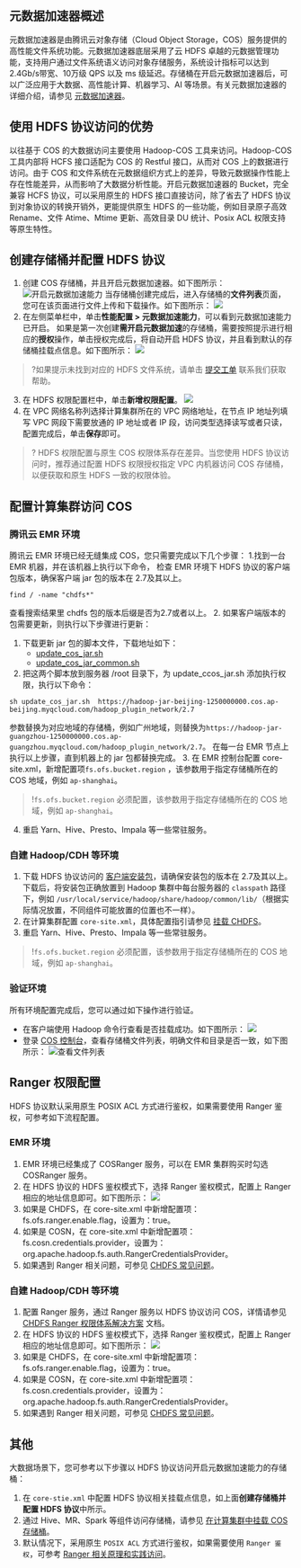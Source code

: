 ## 元数据加速器概述

元数据加速器是由腾讯云对象存储（Cloud Object Storage，COS）服务提供的高性能文件系统功能。元数据加速器底层采用了云 HDFS 卓越的元数据管理功能，支持用户通过文件系统语义访问对象存储服务，系统设计指标可以达到2.4Gb/s带宽、10万级 QPS 以及 ms 级延迟。存储桶在开启元数据加速器后，可以广泛应用于大数据、高性能计算、机器学习、AI 等场景。有关元数据加速器的详细介绍，请参见 [元数据加速器](https://cloud.tencent.com/document/product/436/56971)。

## 使用 HDFS 协议访问的优势

以往基于 COS 的大数据访问主要使用 Hadoop-COS 工具来访问。Hadoop-COS 工具内部将 HCFS 接口适配为 COS 的 Restful 接口，从而对 COS 上的数据进行访问。由于 COS 和文件系统在元数据组织方式上的差异，导致元数据操作性能上存在性能差异，从而影响了大数据分析性能。开启元数据加速器的 Bucket，完全兼容 HCFS 协议，可以采用原生的 HDFS 接口直接访问，除了省去了 HDFS 协议到对象协议的转换开销外，更能提供原生 HDFS 的一些功能，例如目录原子高效 Rename、文件 Atime、Mtime 更新、高效目录 DU 统计、Posix ACL 权限支持等原生特性。


## 创建存储桶并配置 HDFS 协议

1. 创建 COS 存储桶，并且开启元数据加速器。如下图所示：
![开启元数据加速能力](https://qcloudimg.tencent-cloud.cn/raw/148ce1336e35c53d3f7ef4cd95e2a35c.png)
当存储桶创建完成后，进入存储桶的**文件列表**页面，您可在该页面进行文件上传和下载操作。如下图所示：
![](https://qcloudimg.tencent-cloud.cn/raw/bc79bd567aa0c59aa1c2ad9090470247.png)
2. 在左侧菜单栏中，单击**性能配置 > 元数据加速能力**，可以看到元数据加速能力已开启。
如果是第一次创建**需开启元数据加速**的存储桶，需要按照提示进行相应的**授权**操作，单击授权完成后，将自动开启 HDFS 协议，并且看到默认的存储桶挂载点信息。如下图所示：
![](https://qcloudimg.tencent-cloud.cn/raw/8911a046375d13102a5d7faf8084f931.png)
>?如果提示未找到对应的 HDFS 文件系统，请单击 [提交工单](https://console.cloud.tencent.com/workorder/category) 联系我们获取帮助。
>
3. 在 HDFS 权限配置栏中，单击**新增权限配置**。
![](https://qcloudimg.tencent-cloud.cn/raw/b1708a946fae9c4722e1c809770ee26b.png)
4. 在 VPC 网络名称列选择计算集群所在的 VPC 网络地址，在节点 IP 地址列填写 VPC 网段下需要放通的 IP 地址或者 IP 段，访问类型选择读写或者只读，配置完成后，单击**保存**即可。
>? HDFS 权限配置与原生 COS 权限体系存在差异。当您使用 HDFS 协议访问时，推荐通过配置 HDFS 权限授权指定 VPC 内机器访问 COS 存储桶，以便获取和原生 HDFS 一致的权限体验。


## 配置计算集群访问 COS

### 腾讯云 EMR 环境

腾讯云 EMR 环境已经无缝集成 COS，您只需要完成以下几个步骤：
1.找到一台 EMR 机器，并在该机器上执行以下命令， 检查 EMR 环境下 HDFS 协议的客户端包版本，确保客户端 jar 包的版本在 2.7及其以上。
```
find / -name "chdfs*"
```
查看搜索结果里 chdfs 包的版本后缀是否为2.7或者以上。
2. 如果客户端版本的包需要更新，则执行以下步骤进行更新：
 1. 下载更新 jar 包的脚本文件，下载地址如下：
    - [update_cos_jar.sh](https://hadoop-jar-beijing-1259378398.cos.ap-beijing.myqcloud.com/hadoop_plugin_network/2.7/update_cos_jar.sh)
    - [update_cos_jar_common.sh](https://hadoop-jar-beijing-1259378398.cos.ap-beijing.myqcloud.com/hadoop_plugin_network/2.7/update_cos_jar_common.sh)
 2. 把这两个脚本放到服务器 /root 目录下，为 update_ccos_jar.sh 添加执行权限，执行以下命令：
```
sh update_cos_jar.sh  https://hadoop-jar-beijing-1250000000.cos.ap-beijing.myqcloud.com/hadoop_plugin_network/2.7  
```
参数替换为对应地域的存储桶，例如广州地域，则替换为`https://hadoop-jar-guangzhou-1250000000.cos.ap-guangzhou.myqcloud.com/hadoop_plugin_network/2.7`。
在每一台 EMR 节点上执行以上步骤，直到机器上的 jar 包都替换完成。
3. 在 EMR 控制台配置 core-site.xml，新增配置项`fs.ofs.bucket.region` ，该参数用于指定存储桶所在的 COS 地域，例如 `ap-shanghai`。
>!`fs.ofs.bucket.region` 必须配置，该参数用于指定存储桶所在的 COS 地域，例如 `ap-shanghai`。
>
4. 重启 Yarn、Hive、Presto、Impala 等一些常驻服务。


### 自建 Hadoop/CDH 等环境
1. 下载 HDFS 协议访问的 [客户端安装包](https://github.com/tencentyun/chdfs-hadoop-plugin/tree/master/jar)，请确保安装包的版本在 2.7及其以上。
下载后，将安装包正确放置到 Hadoop 集群中每台服务器的 `classpath` 路径下，例如 `/usr/local/service/hadoop/share/hadoop/common/lib/`（根据实际情况放置，不同组件可能放置的位置也不一样）。
2. 在计算集群配置 `core-site.xml`，具体配置指引请参见 [挂载 CHDFS](https://cloud.tencent.com/document/product/1105/36368)。
3. 重启 Yarn、Hive、Presto、Impala 等一些常驻服务。

>!`fs.ofs.bucket.region` 必须配置，该参数用于指定存储桶所在的 COS 地域，例如 `ap-shanghai`。
>

### 验证环境

所有环境配置完成后，您可以通过如下操作进行验证。
- 在客户端使用 Hadoop 命令行查看是否挂载成功。如下图所示：
![](https://qcloudimg.tencent-cloud.cn/raw/90264cdfe35753b95d48db5ab6675629.png)
- 登录 [COS 控制台](https://console.cloud.tencent.com/cos)，查看存储桶文件列表，明确文件和目录是否一致，如下图所示：
![查看文件列表](https://qcloudimg.tencent-cloud.cn/raw/120bcf98091204f99e7aa868beadb217.png)


## Ranger 权限配置

HDFS 协议默认采用原生 POSIX ACL 方式进行鉴权，如果需要使用 Ranger 鉴权，可参考如下流程配置。

### EMR 环境
1. EMR 环境已经集成了 COSRanger 服务，可以在 EMR 集群购买时勾选 COSRanger 服务。
2. 在 HDFS 协议的 HDFS 鉴权模式下，选择 Ranger 鉴权模式，配置上 Ranger 相应的地址信息即可。如下图所示：
![](https://qcloudimg.tencent-cloud.cn/raw/c73328e1b15dba214d75a07fe3cdbc36.png)
3. 如果是 CHDFS，在 core-site.xml 中新增配置项：fs.ofs.ranger.enable.flag，设置为：true。
4. 如果是 COSN，在 core-site.xml 中新增配置项：fs.cosn.credentials.provider，设置为：org.apache.hadoop.fs.auth.RangerCredentialsProvider。
5. 如果遇到 Ranger 相关问题，可参见 [CHDFS 常见问题](https://cloud.tencent.com/document/product/1105/36366)。

### 自建 Hadoop/CDH 等环境
1. 配置 Ranger 服务，通过 Ranger 服务以 HDFS 协议访问 COS，详情请参见 [CHDFS Ranger 权限体系解决方案](https://cloud.tencent.com/document/product/1105/53307) 文档。
2. 在 HDFS 协议的 HDFS 鉴权模式下，选择 Ranger 鉴权模式，配置上 Ranger 相应的地址信息即可。如下图所示：
![](https://qcloudimg.tencent-cloud.cn/raw/c73328e1b15dba214d75a07fe3cdbc36.png)
3. 如果是 CHDFS，在 core-site.xml 中新增配置项：fs.ofs.ranger.enable.flag，设置为：true。
4. 如果是 COSN，在 core-site.xml 中新增配置项：fs.cosn.credentials.provider，设置为：org.apache.hadoop.fs.auth.RangerCredentialsProvider。
5. 如果遇到 Ranger 相关问题，可参见 [CHDFS 常见问题](https://cloud.tencent.com/document/product/1105/36366)。

## 其他

大数据场景下，您可参考以下步骤以 HDFS 协议访问开启元数据加速能力的存储桶：

1. 在 `core-stie.xml` 中配置 HDFS 协议相关挂载点信息，如上面**创建存储桶并配置 HDFS 协议**中所示。
2. 通过 Hive、MR、Spark 等组件访问存储桶，请参见 [在计算集群中挂载 COS 存储桶](https://cloud.tencent.com/document/product/436/71550)。
3. 默认情况下，采用原生 `POSIX ACL` 方式进行鉴权，如果需要使用 `Ranger 鉴权`，可参考 [Ranger 相关原理和实践访问](https://cloud.tencent.com/document/product/1105/53307)。



